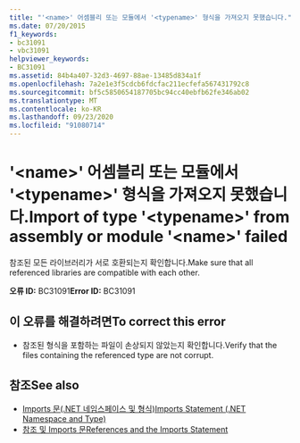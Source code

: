 ```yaml
---
title: "'<name>' 어셈블리 또는 모듈에서 '<typename>' 형식을 가져오지 못했습니다."
ms.date: 07/20/2015
f1_keywords:
- bc31091
- vbc31091
helpviewer_keywords:
- BC31091
ms.assetid: 84b4a407-32d3-4697-88ae-13485d834a1f
ms.openlocfilehash: 7a2e1e3f5cdcb6fdcfac211ecfefa567431792c8
ms.sourcegitcommit: bf5c5850654187705bc94cc40ebfb62fe346ab02
ms.translationtype: MT
ms.contentlocale: ko-KR
ms.lasthandoff: 09/23/2020
ms.locfileid: "91080714"
---
```

# <a name="import-of-type-typename-from-assembly-or-module-name-failed"></a><span data-ttu-id="b2ae3-102">'\<name>' 어셈블리 또는 모듈에서 '\<typename>' 형식을 가져오지 못했습니다.</span><span class="sxs-lookup"><span data-stu-id="b2ae3-102">Import of type '\<typename>' from assembly or module '\<name>' failed</span></span>

<span data-ttu-id="b2ae3-103">참조된 모든 라이브러리가 서로 호환되는지 확인합니다.</span><span class="sxs-lookup"><span data-stu-id="b2ae3-103">Make sure that all referenced libraries are compatible with each other.</span></span>  
  
 <span data-ttu-id="b2ae3-104">**오류 ID:** BC31091</span><span class="sxs-lookup"><span data-stu-id="b2ae3-104">**Error ID:** BC31091</span></span>  
  
## <a name="to-correct-this-error"></a><span data-ttu-id="b2ae3-105">이 오류를 해결하려면</span><span class="sxs-lookup"><span data-stu-id="b2ae3-105">To correct this error</span></span>  
  
- <span data-ttu-id="b2ae3-106">참조된 형식을 포함하는 파일이 손상되지 않았는지 확인합니다.</span><span class="sxs-lookup"><span data-stu-id="b2ae3-106">Verify that the files containing the referenced type are not corrupt.</span></span>  
  
## <a name="see-also"></a><span data-ttu-id="b2ae3-107">참조</span><span class="sxs-lookup"><span data-stu-id="b2ae3-107">See also</span></span>

- [<span data-ttu-id="b2ae3-108">Imports 문(.NET 네임스페이스 및 형식)</span><span class="sxs-lookup"><span data-stu-id="b2ae3-108">Imports Statement (.NET Namespace and Type)</span></span>](../language-reference/statements/imports-statement-net-namespace-and-type.md)
- [<span data-ttu-id="b2ae3-109">참조 및 Imports 문</span><span class="sxs-lookup"><span data-stu-id="b2ae3-109">References and the Imports Statement</span></span>](../programming-guide/program-structure/references-and-the-imports-statement.md)
